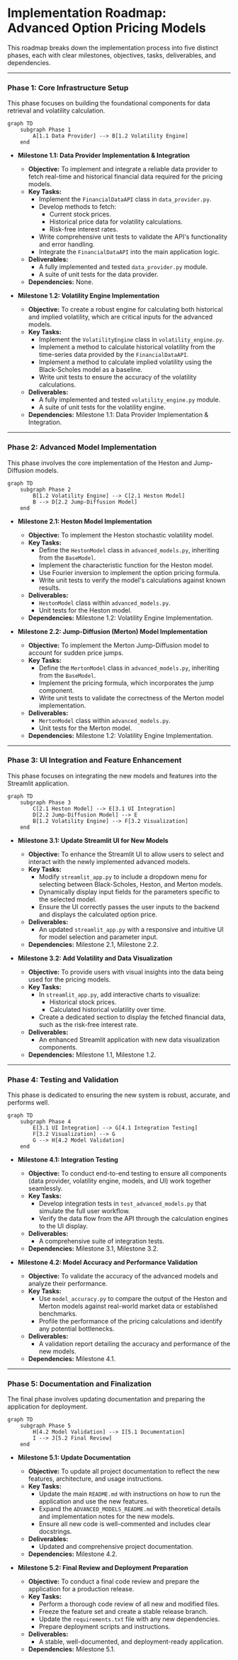 # Implementation Roadmap: Advanced Option Pricing Models

This roadmap breaks down the implementation process into five distinct phases, each with clear milestones, objectives, tasks, deliverables, and dependencies.

---

### Phase 1: Core Infrastructure Setup

This phase focuses on building the foundational components for data retrieval and volatility calculation.

```mermaid
graph TD
    subgraph Phase 1
        A[1.1 Data Provider] --> B[1.2 Volatility Engine]
    end
```

*   **Milestone 1.1: Data Provider Implementation & Integration**
    *   **Objective:** To implement and integrate a reliable data provider to fetch real-time and historical financial data required for the pricing models.
    *   **Key Tasks:**
        *   Implement the `FinancialDataAPI` class in `data_provider.py`.
        *   Develop methods to fetch:
            *   Current stock prices.
            *   Historical price data for volatility calculations.
            *   Risk-free interest rates.
        *   Write comprehensive unit tests to validate the API's functionality and error handling.
        *   Integrate the `FinancialDataAPI` into the main application logic.
    *   **Deliverables:**
        *   A fully implemented and tested `data_provider.py` module.
        *   A suite of unit tests for the data provider.
    *   **Dependencies:** None.

*   **Milestone 1.2: Volatility Engine Implementation**
    *   **Objective:** To create a robust engine for calculating both historical and implied volatility, which are critical inputs for the advanced models.
    *   **Key Tasks:**
        *   Implement the `VolatilityEngine` class in `volatility_engine.py`.
        *   Implement a method to calculate historical volatility from the time-series data provided by the `FinancialDataAPI`.
        *   Implement a method to calculate implied volatility using the Black-Scholes model as a baseline.
        *   Write unit tests to ensure the accuracy of the volatility calculations.
    *   **Deliverables:**
        *   A fully implemented and tested `volatility_engine.py` module.
        *   A suite of unit tests for the volatility engine.
    *   **Dependencies:** Milestone 1.1: Data Provider Implementation & Integration.

---

### Phase 2: Advanced Model Implementation

This phase involves the core implementation of the Heston and Jump-Diffusion models.

```mermaid
graph TD
    subgraph Phase 2
        B[1.2 Volatility Engine] --> C[2.1 Heston Model]
        B --> D[2.2 Jump-Diffusion Model]
    end
```

*   **Milestone 2.1: Heston Model Implementation**
    *   **Objective:** To implement the Heston stochastic volatility model.
    *   **Key Tasks:**
        *   Define the `HestonModel` class in `advanced_models.py`, inheriting from the `BaseModel`.
        *   Implement the characteristic function for the Heston model.
        *   Use Fourier inversion to implement the option pricing formula.
        *   Write unit tests to verify the model's calculations against known results.
    *   **Deliverables:**
        *   `HestonModel` class within `advanced_models.py`.
        *   Unit tests for the Heston model.
    *   **Dependencies:** Milestone 1.2: Volatility Engine Implementation.

*   **Milestone 2.2: Jump-Diffusion (Merton) Model Implementation**
    *   **Objective:** To implement the Merton Jump-Diffusion model to account for sudden price jumps.
    *   **Key Tasks:**
        *   Define the `MertonModel` class in `advanced_models.py`, inheriting from the `BaseModel`.
        *   Implement the pricing formula, which incorporates the jump component.
        *   Write unit tests to validate the correctness of the Merton model implementation.
    *   **Deliverables:**
        *   `MertonModel` class within `advanced_models.py`.
        *   Unit tests for the Merton model.
    *   **Dependencies:** Milestone 1.2: Volatility Engine Implementation.

---

### Phase 3: UI Integration and Feature Enhancement

This phase focuses on integrating the new models and features into the Streamlit application.

```mermaid
graph TD
    subgraph Phase 3
        C[2.1 Heston Model] --> E[3.1 UI Integration]
        D[2.2 Jump-Diffusion Model] --> E
        B[1.2 Volatility Engine] --> F[3.2 Visualization]
    end
```

*   **Milestone 3.1: Update Streamlit UI for New Models**
    *   **Objective:** To enhance the Streamlit UI to allow users to select and interact with the newly implemented advanced models.
    *   **Key Tasks:**
        *   Modify `streamlit_app.py` to include a dropdown menu for selecting between Black-Scholes, Heston, and Merton models.
        *   Dynamically display input fields for the parameters specific to the selected model.
        *   Ensure the UI correctly passes the user inputs to the backend and displays the calculated option price.
    *   **Deliverables:**
        *   An updated `streamlit_app.py` with a responsive and intuitive UI for model selection and parameter input.
    *   **Dependencies:** Milestone 2.1, Milestone 2.2.

*   **Milestone 3.2: Add Volatility and Data Visualization**
    *   **Objective:** To provide users with visual insights into the data being used for the pricing models.
    *   **Key Tasks:**
        *   In `streamlit_app.py`, add interactive charts to visualize:
            *   Historical stock prices.
            *   Calculated historical volatility over time.
        *   Create a dedicated section to display the fetched financial data, such as the risk-free interest rate.
    *   **Deliverables:**
        *   An enhanced Streamlit application with new data visualization components.
    *   **Dependencies:** Milestone 1.1, Milestone 1.2.

---

### Phase 4: Testing and Validation

This phase is dedicated to ensuring the new system is robust, accurate, and performs well.

```mermaid
graph TD
    subgraph Phase 4
        E[3.1 UI Integration] --> G[4.1 Integration Testing]
        F[3.2 Visualization] --> G
        G --> H[4.2 Model Validation]
    end
```

*   **Milestone 4.1: Integration Testing**
    *   **Objective:** To conduct end-to-end testing to ensure all components (data provider, volatility engine, models, and UI) work together seamlessly.
    *   **Key Tasks:**
        *   Develop integration tests in `test_advanced_models.py` that simulate the full user workflow.
        *   Verify the data flow from the API through the calculation engines to the UI display.
    *   **Deliverables:**
        *   A comprehensive suite of integration tests.
    *   **Dependencies:** Milestone 3.1, Milestone 3.2.

*   **Milestone 4.2: Model Accuracy and Performance Validation**
    *   **Objective:** To validate the accuracy of the advanced models and analyze their performance.
    *   **Key Tasks:**
        *   Use `model_accuracy.py` to compare the output of the Heston and Merton models against real-world market data or established benchmarks.
        *   Profile the performance of the pricing calculations and identify any potential bottlenecks.
    *   **Deliverables:**
        *   A validation report detailing the accuracy and performance of the new models.
    *   **Dependencies:** Milestone 4.1.

---

### Phase 5: Documentation and Finalization

The final phase involves updating documentation and preparing the application for deployment.

```mermaid
graph TD
    subgraph Phase 5
        H[4.2 Model Validation] --> I[5.1 Documentation]
        I --> J[5.2 Final Review]
    end
```

*   **Milestone 5.1: Update Documentation**
    *   **Objective:** To update all project documentation to reflect the new features, architecture, and usage instructions.
    *   **Key Tasks:**
        *   Update the main `README.md` with instructions on how to run the application and use the new features.
        *   Expand the `ADVANCED_MODELS_README.md` with theoretical details and implementation notes for the new models.
        *   Ensure all new code is well-commented and includes clear docstrings.
    *   **Deliverables:**
        *   Updated and comprehensive project documentation.
    *   **Dependencies:** Milestone 4.2.

*   **Milestone 5.2: Final Review and Deployment Preparation**
    *   **Objective:** To conduct a final code review and prepare the application for a production release.
    *   **Key Tasks:**
        *   Perform a thorough code review of all new and modified files.
        *   Freeze the feature set and create a stable release branch.
        *   Update the `requirements.txt` file with any new dependencies.
        *   Prepare deployment scripts and instructions.
    *   **Deliverables:**
        *   A stable, well-documented, and deployment-ready application.
    *   **Dependencies:** Milestone 5.1.